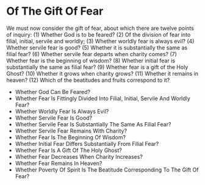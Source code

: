 # Of The Gift Of Fear

We must now consider the gift of fear, about which there are twelve points of inquiry:
(1) Whether God is to be feared?
(2) Of the division of fear into filial, initial, servile and worldly;
(3) Whether worldly fear is always evil?
(4) Whether servile fear is good?
(5) Whether it is substantially the same as filial fear?
(6) Whether servile fear departs when charity comes?
(7) Whether fear is the beginning of wisdom?
(8) Whether initial fear is substantially the same as filial fear?
(9) Whether fear is a gift of the Holy Ghost?
(10) Whether it grows when charity grows?
(11) Whether it remains in heaven?
(12) Which of the beatitudes and fruits correspond to it?

* Whether God Can Be Feared?
* Whether Fear Is Fittingly Divided Into Filial, Initial, Servile And Worldly Fear?
* Whether Worldly Fear Is Always Evil?
* Whether Servile Fear Is Good?
* Whether Servile Fear Is Substantially The Same As Filial Fear?
* Whether Servile Fear Remains With Charity?
* Whether Fear Is The Beginning Of Wisdom?
* Whether Initial Fear Differs Substantially From Filial Fear?
* Whether Fear Is A Gift Of The Holy Ghost?
* Whether Fear Decreases When Charity Increases?
* Whether Fear Remains In Heaven?
* Whether Poverty Of Spirit Is The Beatitude Corresponding To The Gift Of Fear?